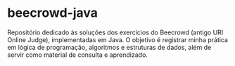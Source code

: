 # beecrowd-java
Repositório dedicado às soluções dos exercícios do Beecrowd (antigo URI Online Judge), implementadas em Java. O objetivo é registrar minha prática em lógica de programação, algoritmos e estruturas de dados, além de servir como material de consulta e aprendizado.
